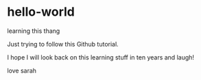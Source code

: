 # hello-world
learning this thang

Just trying to follow this Github tutorial.

I hope I will look back on this learning stuff in ten years and laugh!

love sarah
